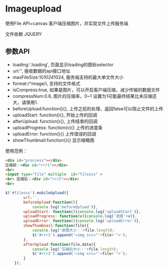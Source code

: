 # Imageupload
使用File API+canvas 客户端压缩图片，并实现文件上传服务端

文件依赖 JQUERY

## 参数API 

* loading:'.loading',           页面显示loading的图标selector
* url:'',                       接收数据的api接口地址
* maxFileSize:10*1024*1024,     服务端支持的最大单文件大小
* format:/^image/i,             支持的文件格式
* isCompress:true,              如果是图片，可以开启客户端压缩，减少传输的数据文件
* compressNum:0.6,              图片的压缩率，0~1 设置为1可能最终结果比未压缩还大，请慎用1.
* beforeUpload:function(){},    上传之前的处理，返回false可以阻止文件的上传
* uploadStart: function(){},    开始上传的回调
* afterUpload: function(){},    上传结束的回调
* uploadProgress: function(v){} 上传的进度条
* uploadError: function(){}     上传错误的回调
* showThumbnail:function(){}    显示缩略图




使用范例：
```HTML
<div id="proccess"></div>
压缩前：<div id="rrr1"></div>
<br>
<input type="file" multiple  id="filesss" >
<br> 压缩后：<div id="rrr2"></div>
<br>
```
```javascript
$('#filesss').mobileUpload({
        url:'',
        beforeUpload:function(){
            console.log('beforeUpload')},
        uploadStart: function(){console.log('uploadStart')},
        uploadProgress: function(v){console.log('进度'+v)},
        uploadError: function(){console.log('uploadError')},
        showThumbnail:function(file){
            console.log('原图大小：'+file.length);
            $('#rrr1').append('<img src="'+file+'">');
        },
        afterUpload:function(file,data){
            console.log('压缩后大小：'+file.length);
            $('#rrr2').append('<img src="'+file+'">');
        }
    });
```
